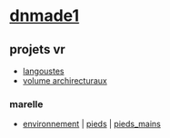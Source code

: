 # [dnmade1](https://eminet666.github.io/ensaama/2022/dnmade1/) 

## projets vr

* [langoustes](./tests/vr_1.html)
* [volume archirecturaux](./lumiere/exemple_obj.html)

### marelle
* [environnement](./marelle/marelle_environnement.html) | [pieds](./marelle/marelle_pieds.html) | [pieds_mains](./marelle/marelle_pieds-mains.html)